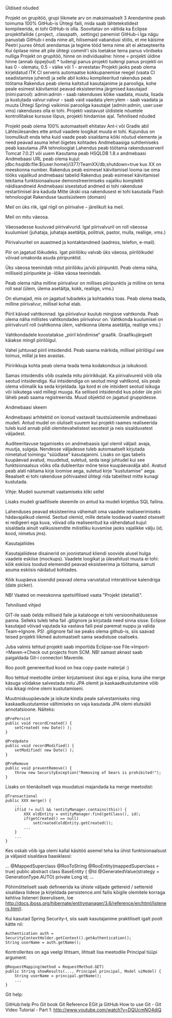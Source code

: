 Üldised nõuded

Projekt on grupitöö, grupi liikmete arv on maksimaalselt 3
Arendamine peab toimuma 100% GitHub-is
Ühtegi faili, mida saab lähtetekstidest kompileerida, ei tohi GitHub-is olla.
Soovitatav on vältida ka Eclipse projektifailide (.project, .classpath, .settings) panemist GitHub-i
Iga nägu panustab GitHub-i enda nime alt, hilisemaid vabandusi stiilis, et me käisime Peetri juures õhtuti arendamas ja tegime tööd tema nime alt ei aktsepteerita
Kui õpilase nime alt pile ühtegi commit'i siis loetakse tema panus võrdseks nulliga
Projekt on grupitöö, hinne on individuaalne:
hinne = projekti üldine hinne (annab õppejõud) * tudengi panus projekti
tudengi panus projekti on kas 0 - olematu, 0.5 - väike või 1 - arvestatav
Projekti jaoks peab olema kirjeldatud ITK CI serveris automaatse kokkupanemise reegel (vaata CI seadistamise juhend) ja selle abil kokku kompileeritud rakendus peab töötama
Rakendus peab olema kaitstud kasutajanime ja parooliga, kohe peale esimest käivitamist peavad eksisteerima järgmised kasutajad (nimi:parool):
admin:admin - saab rakenduses kõike vaadata, muuta, lisada ja kustutada
valvur:valvur - saab vaid vaadata
ylem:ylem - saab vaadata ja muuta
Ühtegi Springi vaikimisi parooliga kasutajat (admin:admin, user:user vms) rakenduses olla ei tohi.
Projekti vastavust üldistele nõuetele kontrollitakse kursuse lõpus, projekti hindamise ajal.
Tehnilised nõuded

Projekt peab olema 100% automaatselt ehitatav Ant-i või Gradle abil
Lähteülesandes ette antud vaadete loogikat muuta ei tohi. Kujundus on loomulikult enda teha kuid vaade peab sisaldama kõiki nõutud elemente ja need peavad asuma lehel õigetes kohtades
Andmebaasiga suhtlemiseks peab kasutama JPA tehnoloogiat
Lahendus peab töötama rakendusserveril Tomcat 7.0.21 või uuem
Kasutama peab HSQLDB 1.8.x andmebaasi
Andmebaasi URL peab olema kujul: jdbc:hsqldb:file:${user.home}/i377/TeamXX/db;shutdown=true kus XX on meeskonna number.
Rakendus peab esimesel käivitamisel looma ise oma tööks vajalikud andmebaasi tabelid
Rakendus peab esimesel käivitamisel tekitama funktsionaalsuse demonstreerimiseks vajaliku komplekti näidisandmeid
Andmebaasi sisestatud andmed ei tohi rakenduse restartimisel ära kaduda
Mitte ükski osa rakendusest ei tohi kasutada Flash tehnoloogiat
Rakenduse taustsüsteem (domain)

Meil on üks riik, igal riigil on piirivalve – järelikult ka meil.

Meil on mitu väeosa.

Väeosadesse kuuluvad piirivalvurid. Igal piirivalvuril on roll väeossa kuulumisel (juhataja, juhataja asetäitja, politruk, pastor, mulla, realiige, vms.)

Piirivalvuritel on auastmed ja kontaktandmed (aadress, telefon, e-mail).

Piir on jagatud lõikudeks. Igat piirilõiku valvab üks väeosa, piirilõikudel võivad omakorda asuda piiripunktid.

Üks väeosa teenindab mitut piirilõiku ja/või piiripunkti. Peab olema näha, milliseid piiripunkte ja -lõike väosa teenindab.

Peab olema näha milline piirivalvur on millises piiripunktis ja milline on tema roll seal (ülem, ülema asetäitja, kokk, realiige, vms.)

On elumajad, mis on jagatud tubadeks ja kohtadeks toas. Peab olema teada, milline piirivalvur, millisel kohal elab.

Piiril käivad vahtkonnad. Iga piirivalvur kuulub mingisse vahtkonda. Peab olema näha millistes vahtkondades piirivalvur on. Vahtkonda kuulumisel on piirivalvuril roll (vahtkonna ülem, vahtkonna ülema asetäitja, realiige vms.)

Vahtkondadele koostatakse „piiril kõndimise“ graafik. Graafikujärgselt käiakse mingil piirilõigul.

Vahel juhtuvad piiril intsidendid. Peab saama märkida, millisel piirilõigul see toimus, millal ja kes avastas.

Piiririkkuja kohta peab olema teada tema kodakondsus ja isikukood.

Samas intsidendis võib osaleda mitu piiririkkujat. Ka piirivalvureid võib olla seotud intsidendiga. Kui intsidendiga on seotud mingi vahtkond, siis peab olema võimalik ka seda kirjeldada. Iga kord ei ole intsident seotud isikuga või isikutega vaid millegi muuga. Ka sellised intsidendid kus põder üle piiri läheb peab saama registreerida. Muud objektid on jagatud gruppidesse.

Andmebaasi skeem

Andmebaasi arhitektid on loonud vastavalt taustsüsteemile andmebaasi mudeli. Antud mudel on oluliselt suurem kui projekti raames realiseerida tuleb kuid annab pildi olemitevahelistest seostest ja neis sisalduvatest väljadest.

Auditeeritavuse tagamiseks on andmebaasis igal olemil väljad: avaja, muutja, sulgeja. Nendesse väljadesse tuleb automaatselt kirjutada nimetatud toimingu "süüdlase" kasutajanimi. Lisaks on igas tabelis kuupäevad avatud, muudetud, suletud, seda isegi juhtudel kui see funktsionaalsus võiks olla dubleeritav mõne teise kuupäevavälja abil. Avatud peab alati näitama kirje loomise aega, suletud kirje "kustutamise" aega. Reaalselt ei tohi rakenduse põhivaated ühtegi rida tabelitest mitte kunagi kustutada.



Vihje: Mudeli suuremalt vaatamiseks kliki sellel

Lisaks mudeli graafilisele skeemile on antud ka mudeli kirjeldus SQL failina.

Lahenduses peavad eksisteerima vähemalt oma vaadete realiseerimiseks hädavajalikud olemid. Seotud olemid, mille detaile loodavad vaated otseselt ei redigeeri ega kuva, võivad olla realiseeritud ka vähendatud kujul: sisaldada ainult valikusisendite mõistliku kuvamise jaoks vajalikke välju (id, kood, nimetus jms).

Kasutajaliides

Kasutajaliidese disainerid on joonistanud kliendi soovide alusel hulga vaadete eskiise (mockups). Vaadete loogikat ja ülesehitust muuta ei tohi: kõik eskiisis toodud elemendid peavad eksisteerima ja töötama, samuti asuma eskiisis näidatud kohtades.

Kõik kuupäeva sisendid peavad olema varustatud interaktiivse kalendriga (date picker).

NB! Vaated on meeskonna spetsiifilised vaata "Projekt (detailid)".

Tehnilised vihjed

GIT-ile saab öelda milliseid faile ja katalooge ei tohi versioonihaldusesse panna. Selleks tuleb teha fail .gitignore ja kirjutada need sinna sisse. Eclipse kasutajad võivad vajutada ka vastava faili peal paremat nuppu ja valida Team->Ignore.
PS! .gitignore fail ise peaks olema github-is, siis saavad teised projekti liikmed automaatselt sama seadistuse osaliseks.

Juba valmis tehtud projekti saab importida Eclipse-sse File->Import->Maven->Check out projects from SCM. 
NB! samast aknast saab paigaldada Git-i connectori Mavenile.

Roo poolt genereeritud kood on hea copy-paste materjal :)

Roo tehtud meetodite ümber kirjutamisest üksi aga ei piisa, kuna ühe merge käsuga võidakse salvestada mitu JPA olemit ja kaskaadkustutamine võib viia ikkagi mõne olemi kustutamiseni.

Muutmiskuupäevade ja isikute kindla peale salvestamiseks ning kaskaadkustutamise vältimiseks on vaja kasutada JPA olemi elutsükli annotatsioone. Näiteks:

    @PrePersist
    public void recordCreated() {
        setCreated( new Date() );
    }

    @PreUpdate
    public void recordModified() {
        setModified( new Date() );
    }

    @PreRemove
    public void preventRemove() {
        throw new SecurityException("Removing of bears is prohibited!");
    }
Lisaks on tõenäoliselt vaja muudatusi majandada ka merge meetodist:

    @Transactional
    public XXX merge() {
        ...
        if(id != null && !entityManager.contains(this)) {
            XXX oldEntity = entityManager.find(getClass(), id);
            if(getCreated() == null)
                setCreated(oldEntity.getCreated());
            ...
        }
        ...
    }
Kes oskab võib iga olemi kallal käsitöö asemel teha ka ühist funktsionaalsust ja väljasid sisaldava baasklassi:

...
@MappedSuperclass
@RooToString
@RooEntity(mappedSuperclass = true)
public abstract class BaseEntity {
        @Id
        @GeneratedValue(strategy = GenerationType.AUTO)
        private Long id;
...

Põhimõtteliselt saab defineerida ka ühiste väljade gettereid / settereid sisaldava liidese ja kirjeldada persistence.xml failis kõigile olemitele korraga kehtiva listeneri (keerulisem, loe http://docs.jboss.org/hibernate/entitymanager/3.6/reference/en/html/listeners.html).

Kui kasutad Spring Security-t, siis saab kasutajanime praktiliselt igalt poolt kätte nii:

    Authentication auth = SecurityContextHolder.getContext().getAuthentication();
    String userName = auth.getName();
Kontrollerites on aga veelgi lihtsam, lihtsalt lisa meetodile Principal tüüpi argument:

    @RequestMapping(method = RequestMethod.GET)   
    public String showResults(..., Principal principal, Model uiModel) {
        String userName = principal.getName();
        ...
    }
Git help:

GitHub:help
Pro Git book
Git Reference
EGit ja GitHub
How to use Git - Git Video Tutorial - Part 1: http://www.youtube.com/watch?v=DQUcmNO4diQ
